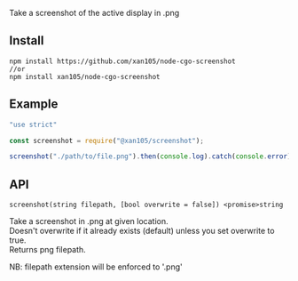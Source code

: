 Take a screenshot of the active display in .png

Install
-------

```
npm install https://github.com/xan105/node-cgo-screenshot
//or
npm install xan105/node-cgo-screenshot
```

Example
-------

```js
"use strict"

const screenshot = require("@xan105/screenshot");

screenshot("./path/to/file.png").then(console.log).catch(console.error);
```

API
---

`screenshot(string filepath, [bool overwrite = false]) <promise>string`

Take a screenshot in .png at given location.<br/>
Doesn't overwrite if it already exists (default) unless you set overwrite to true.<br/>
Returns png filepath.<br/>

NB: filepath extension will be enforced to '.png'
